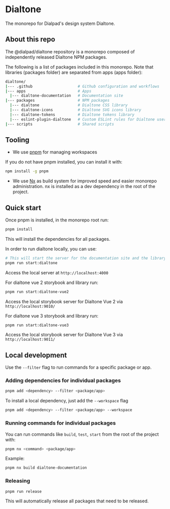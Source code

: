 # Dialtone

The monorepo for Dialpad's design system Dialtone.

## About this repo

The @dialpad/dialtone repository is a monorepo composed of independently released Dialtone NPM packages.

The following is a list of packages included in this monorepo. Note that libraries (packages folder) are separated from apps (apps folder):

```sh
dialtone/
|--- .github                    # Github configuration and workflows
|--- apps                       # Apps
  |--- dialtone-documentation   # Documentation site
|--- packages                   # NPM packages
  |--- dialtone                 # Dialtone CSS library
  |--- dialtone-icons           # Dialtone SVG icons library
  |--- dialtone-tokens          # Dialtone tokens library
  |--- eslint-plugin-dialtone   # Custom ESLint rules for Dialtone users
|--- scripts                    # Shared scripts
```

## Tooling

- We use [pnpm](https://pnpm.io) for managing workspaces

If you do not have pnpm installed, you can install it with:

```bash
npm install -g pnpm
```

- We use [Nx](https://nx.dev/) as build system for improved speed and easier monorepo administration.
nx is installed as a dev dependency in the root of the project.

## Quick start

Once pnpm is installed, in the monorepo root run:

```bash
pnpm install
```

This will install the dependencies for all packages.

In order to run dialtone locally, you can use:

```bash
# This will start the server for the documentation site and the library so it is live updated with any changes.
pnpm run start:dialtone
```

Access the local server at `http://localhost:4000`

For dialtone vue 2 storybook and library run:

```bash
pnpm run start:dialtone-vue2
```

Access the local storybook server for Dialtone Vue 2 via `http://localhost:9010/`

For dialtone vue 3 storybook and library run:

```bash
pnpm run start:dialtone-vue3
```

Access the local storybook server for Dialtone Vue 3 via `http://localhost:9011/`

## Local development

Use the `--filter` flag to run commands
for a specific package or app.

### Adding dependencies for individual packages

```bash
pnpm add <dependency> --filter <package/app>
```

To install a local dependency, just add the `--workspace` flag

```bash
pnpm add <dependency> --filter <package/app> --workspace
```

### Running commands for individual packages

You can run commands like `build`, `test`, `start` from
the root of the project with:

```bash
pnpm nx <command> <package/app>
```

Example:

```bash
pnpm nx build dialtone-documentation
```

### Releasing

```bash
pnpm run release
```

This will automatically release all packages that need to be released.
